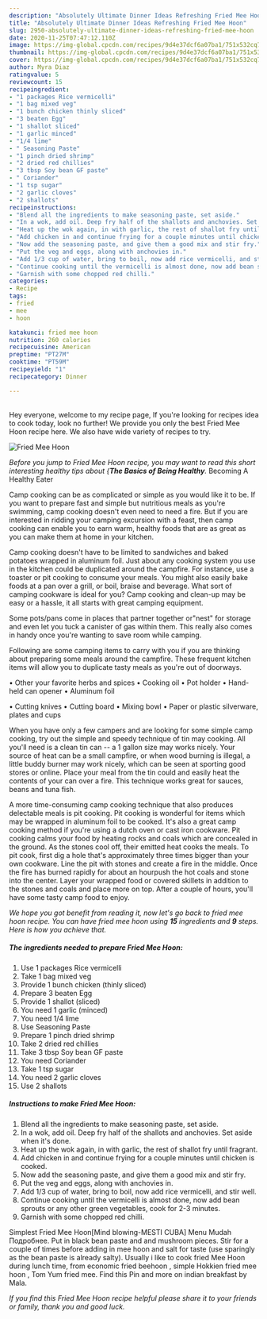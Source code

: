 ```yaml
---
description: "Absolutely Ultimate Dinner Ideas Refreshing Fried Mee Hoon"
title: "Absolutely Ultimate Dinner Ideas Refreshing Fried Mee Hoon"
slug: 2950-absolutely-ultimate-dinner-ideas-refreshing-fried-mee-hoon
date: 2020-11-25T07:47:12.110Z
image: https://img-global.cpcdn.com/recipes/9d4e37dcf6a07ba1/751x532cq70/fried-mee-hoon-recipe-main-photo.jpg
thumbnail: https://img-global.cpcdn.com/recipes/9d4e37dcf6a07ba1/751x532cq70/fried-mee-hoon-recipe-main-photo.jpg
cover: https://img-global.cpcdn.com/recipes/9d4e37dcf6a07ba1/751x532cq70/fried-mee-hoon-recipe-main-photo.jpg
author: Myra Diaz
ratingvalue: 5
reviewcount: 15
recipeingredient:
- "1 packages Rice vermicelli"
- "1 bag mixed veg"
- "1 bunch chicken thinly sliced"
- "3 beaten Egg"
- "1 shallot sliced"
- "1 garlic minced"
- "1/4 lime"
- " Seasoning Paste"
- "1 pinch dried shrimp"
- "2 dried red chillies"
- "3 tbsp Soy bean GF paste"
- " Coriander"
- "1 tsp sugar"
- "2 garlic cloves"
- "2 shallots"
recipeinstructions:
- "Blend all the ingredients to make seasoning paste, set aside."
- "In a wok, add oil. Deep fry half of the shallots and anchovies. Set aside when it&#39;s done."
- "Heat up the wok again, in with garlic, the rest of shallot fry until fragrant."
- "Add chicken in and continue frying for a couple minutes until chicken is cooked."
- "Now add the seasoning paste, and give them a good mix and stir fry."
- "Put the veg and eggs, along with anchovies in."
- "Add 1/3 cup of water, bring to boil, now add rice vermicelli, and stir well."
- "Continue cooking until the vermicelli is almost done, now add bean sprouts or any other green vegetables, cook for 2-3 minutes."
- "Garnish with some chopped red chilli."
categories:
- Recipe
tags:
- fried
- mee
- hoon

katakunci: fried mee hoon 
nutrition: 260 calories
recipecuisine: American
preptime: "PT27M"
cooktime: "PT59M"
recipeyield: "1"
recipecategory: Dinner

---
```

<br>
Hey everyone, welcome to my recipe page, If you're looking for recipes idea to cook today, look no further! We provide you only the best Fried Mee Hoon recipe here. We also have wide variety of recipes to try.
<br>


![Fried Mee Hoon](https://img-global.cpcdn.com/recipes/9d4e37dcf6a07ba1/751x532cq70/fried-mee-hoon-recipe-main-photo.jpg)

<i>Before you jump to Fried Mee Hoon recipe, you may want to read this short interesting healthy tips about {<strong>The Basics of Being Healthy</strong>.</i>
Becoming A Healthy Eater

    
Camp cooking can be as complicated or simple as you would like it to be. If you want to prepare fast and simple but nutritious meals as you're swimming, camp cooking doesn't even need to need a fire. But if you are interested in ridding your camping excursion with a feast, then camp cooking can enable you to earn warm, healthy foods that are as great as you can make them at home in your kitchen.

Camp cooking doesn't have to be limited to sandwiches and baked potatoes wrapped in aluminum foil.  Just about any cooking system you use in the kitchen could be duplicated around the campfire. For instance, use a toaster or pit cooking to consume your meals. You might also easily bake foods at a pan over a grill, or boil, braise and beverage. What sort of camping cookware is ideal for you? Camp cooking and clean-up may be easy or a hassle, it all starts with great camping equipment.

Some pots/pans come in places that partner together or"nest" for storage and even let you tuck a canister of gas within them. This really also comes in handy once you're wanting to save room while camping.

Following are some camping items to carry with you if you are thinking about preparing some meals around the campfire. These frequent kitchen items will allow you to duplicate tasty meals as you're out of doorways.


• Other your favorite herbs and spices
• Cooking oil
• Pot holder
• Hand-held can opener
• Aluminum foil

• Cutting knives
• Cutting board
• Mixing bowl
• Paper or plastic silverware, plates and cups

When you have only a few campers and are looking for some simple camp cooking, try out the simple and speedy technique of tin may cooking. All you'll need is a clean tin can -- a 1 gallon size may works nicely. Your source of heat can be a small campfire, or when wood burning is illegal, a little buddy burner may work nicely, which can be seen at sporting good stores or online. Place your meal from the tin could and easily heat the contents of your can over a fire.  This technique works great for sauces, beans and tuna fish.

A more time-consuming camp cooking technique that also produces delectable meals is pit cooking. Pit cooking is wonderful for items which may be wrapped in aluminum foil to be cooked.  It's also a great camp cooking method if you're using a dutch oven or cast iron cookware. Pit cooking calms your food by heating rocks and coals which are concealed in the ground. As the stones cool off, their emitted heat cooks the meals. To pit cook, first dig a hole that's approximately three times bigger than your own cookware. Line the pit with stones and create a fire in the middle. Once the fire has burned rapidly for about an hourpush the hot coals and stone into the center. Layer your wrapped food or covered skillets in addition to the stones and coals and place more on top. After a couple of hours, you'll have some tasty camp food to enjoy.


<i>We hope you got benefit from reading it, now let's go back to fried mee hoon recipe. You can have fried mee hoon using <strong>15</strong> ingredients and <strong>9</strong> steps. Here is how you achieve that.
</i>

##### The ingredients needed to prepare Fried Mee Hoon:

1. Use 1 packages Rice vermicelli
1. Take 1 bag mixed veg
1. Provide 1 bunch chicken (thinly sliced)
1. Prepare 3 beaten Egg
1. Provide 1 shallot (sliced)
1. You need 1 garlic (minced)
1. You need 1/4 lime
1. Use  Seasoning Paste
1. Prepare 1 pinch dried shrimp
1. Take 2 dried red chillies
1. Take 3 tbsp Soy bean GF paste
1. You need  Coriander
1. Take 1 tsp sugar
1. You need 2 garlic cloves
1. Use 2 shallots


##### Instructions to make Fried Mee Hoon:

1. Blend all the ingredients to make seasoning paste, set aside.
1. In a wok, add oil. Deep fry half of the shallots and anchovies. Set aside when it&#39;s done.
1. Heat up the wok again, in with garlic, the rest of shallot fry until fragrant.
1. Add chicken in and continue frying for a couple minutes until chicken is cooked.
1. Now add the seasoning paste, and give them a good mix and stir fry.
1. Put the veg and eggs, along with anchovies in.
1. Add 1/3 cup of water, bring to boil, now add rice vermicelli, and stir well.
1. Continue cooking until the vermicelli is almost done, now add bean sprouts or any other green vegetables, cook for 2-3 minutes.
1. Garnish with some chopped red chilli.


Simplest Fried Mee Hoon[Mind blowing-MESTI CUBA] Menu Mudah Подробнее. Put in black bean paste and and mushroom pieces. Stir for a couple of times before adding in mee hoon and salt for taste (use sparingly as the bean paste is already salty). Usually i like to cook fried Mee Hoon during lunch time, from economic fried beehoon , simple Hokkien fried mee hoon , Tom Yum fried mee. Find this Pin and more on indian breakfast by Mala. 

<i>If you find this Fried Mee Hoon recipe helpful please share it to your friends or family, thank you and good luck.</i>
